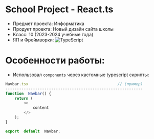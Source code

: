 # School Project - React.ts

- Предмет проекта: Информатика
- Продукт проекта: Новый дизайн сайта школы
- Класс: 10 (2023-2024 учебные года)
- ЯП и Фреймворки: ![TypeScript](https://img.shields.io/badge/-TypeScript-05122A?style=flat&logo=typescript)&nbsp;

# Особенности работы:

- Использовал `components` через кастомные typescript скрипты:

```ts
Navbar.tsx                                       // (пример)
------------------------------------------------------------
function  Navbar() {
	return (
		<>
			content
		</>
	);
}

export  default  Navbar;
```
